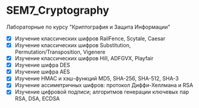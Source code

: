 # SEM7_Cryptography
Лабораторные по курсу "Криптография и Защита Информации"

* [x] Изучение классических шифров RailFence, Scytale, Caesar
* [x] Изучение классических шифров Substitution, Permutation/Transposition, Vigenere
* [x] Изучение классических шифров Hill, ADFGVX, Playfair
* [x] Изучение шифра DES
* [x] Изучение шифра AES
* [x] Изучение HMAC и хэш-функций MD5, SHA-256, SHA-512, SHA-3
* [x] Изучение ассиметричных шифров: протокол Диффи-Хеллмана и RSA
* [x] Изучение цифровой подписи; алгоритмов генерации ключевых пар RSA, DSA, ECDSA
